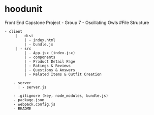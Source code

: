 # hoodunit
Front End Capstone Project - Group 7 - Oscillating Owls
#File Structure


```
- client
	 | - dist
	     | - index.html
	     | - bundle.js
	 | - src
	     | - App.jsx (index.jsx)
	     | - components
		 | - Product Detail Page
		 | - Ratings & Reviews
		 | - Questions & Answers
		 | - Related Items & Outfit Creation

	- server
	  | - server.js
	
	- .gitignore (key, node_modules, bundle.js)
	- package.json
	- webpack.config.js
	- README	

```
